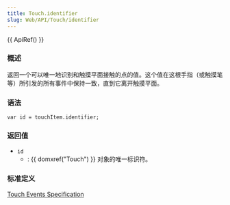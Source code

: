 ```yaml
---
title: Touch.identifier
slug: Web/API/Touch/identifier
---
```

{{ ApiRef() }}

### 概述

返回一个可以唯一地识别和触摸平面接触的点的值。这个值在这根手指（或触摸笔等）所引发的所有事件中保持一致，直到它离开触摸平面。

### 语法

```plain
var id = touchItem.identifier;
```

### 返回值

- `id`
  - : {{ domxref("Touch") }} 对象的唯一标识符。

### 标准定义

[Touch Events Specification](http://www.w3.org/TR/touch-events/)
